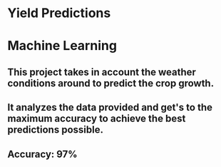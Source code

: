# Yield Predictions 
# Machine Learning 

## This project takes in account the weather conditions around to predict the crop growth.
## It analyzes the data provided and get's to the maximum accuracy to achieve the best predictions possible. 
## Accuracy: 97%
